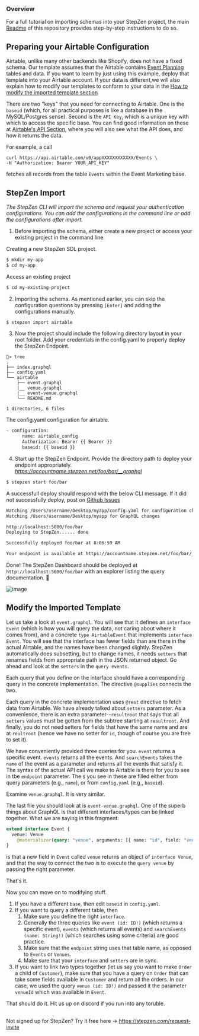 ### Overview

For a full tutorial on importing schemas into your StepZen project, the main [Readme](https://github.com/steprz/stepzen-schemas) of this repository provides step-by-step instructions to do so.

## Preparing your Airtable Configuration

Airtable, unlike many other backends like Shopify, does not have a fixed schema. Our template assumes that the Airtable contains [Event Planning](https://airtable.com/templates/event-marketing) tables and data. If you want to learn by just using this example, deploy that template into your Airtable account. If your data is different,we will also explain how to modify our templates to conform to your data in the [How to modify the imported template section](#modify)

There are two "keys" that you need for connecting to Airtable. One is the `baseid` (which, for all practical purposes is like a database in the MySQL/Postgres sense). Second is the `API Key`, which is a unique key with which to access the specific base. You can find good information on these at [Airtable's API Section](https://airtable.com/api), where you will also see what the API does, and how it returns the data.

For example, a call

```curl
curl https://api.airtable.com/v0/appXXXXXXXXXXXX/Events \
-H "Authorization: Bearer YOUR_API_KEY"
```

fetches all records from the table `Events` within the Event Marketing base.

## StepZen Import <a href="import"></a>

<em>The StepZen CLI will import the schema and request your authentication configurations. You can add the configurations in the command line or add the configurations after import.</em>

1. Before importing the schema, either create a new project or access your existing project in the command line.

Creating a new StepZen SDL project.

```bash
$ mkdir my-app
$ cd my-app
```

Access an existing project

```bash
$ cd my-existing-project
```

2. Importing the schema. As mentioned earlier, you can skip the configuration questions by pressing `[Enter]` and adding the configurations manually.

```bash
$ stepzen import airtable
```

3. Now the project should include the following directory layout in your root folder. Add your credentials in the config.yaml to properly deploy the StepZen Endpoint.

```shell
🐒➔ tree
.
├── index.graphql
├── config.yaml
└── airtable
    ├── event.graphql
    |__ venue.graphql
    |__ event-venue.graphql
    └── README.md

1 directories, 6 files
```

The config.yaml configuration for airtable.

```bash
- configuration:
      name: airtable_config
      Authorization: Bearer {{ Bearer }}
      baseid: {{ baseid }}
```

4. Start up the StepZen Endpoint. Provide the directory path to deploy your endpoint appropriately.  
   <em>https://accountname.stepzen.net/foo/bar/__graphql</em>

```bash
$ stepzen start foo/bar
```

A successfull deploy should respond with the below CLI message. If it did not successfully deploy, post on [Github Issues](https://github.com/steprz/stepzen-schemas/issues)

```bash
Watching /Users/username/Desktop/myapp/config.yaml for configuration changes
Watching /Users/username/Desktop/myapp for GraphQL changes

http://localhost:5000/foo/bar
Deploying to StepZen...... done

Successfully deployed foo/bar at 8:06:59 AM

Your endpoint is available at https://accountname.stepzen.net/foo/bar/__graphql
```

Done! The StepZen Dashboard should be deployed at `http://localhost:5000/foo/bar` with an explorer listing the query documentation. 🚀

![image](https://user-images.githubusercontent.com/1117488/112496392-f05dc580-8d41-11eb-8c33-87817bd7ec97.png)

## Modify the Imported Template <a href="import"></a>

Let us take a look at `event.graphql`. You will see that it defines an `interface Event` (which is how you will query the data, not caring about where it comes from), and a concrete `type AirtableEvent` that implements `interface Event`. You will see that the interface has fewer fields than are there in the actual Airtable, and the names have been changed slightly. StepZen automatically does subsetting, but to change names, it needs `setters` that renames fields from appropriate path in the JSON returned object. Go ahead and look at the `setters` in the `query events`.

Each query that you define on the interface should have a corresponding query in the concrete implementation. The directive `@supplies` connects the two.

Each query in the concrete implementation uses `@rest` directive to fetch data from Airtable. We have already talked about `setters` parameter. As a convenience, there is an extra parameter--`resultroot` that says that all `setters` values must be gotten from the subtree starting at `resultroot`. And finally, you do not need setters for fields that have the same name and are at `reultroot` (hence we have no setter for `id`, though of course you are free to set it).

We have conveniently provided three queries for you. `event` returns a specific event. `events` returns all the events. And `searchEvents` takes the `name` of the event as a parameter and returns all the events that satisfy it. The syntax of the actual API call we make to Airtable is there for you to see in tbe `endpoint` parameter. The `$` you see in these are filled either from query parameters (e.g., `name`), or from `config,yaml` (e.g., `baseid`).

Examine `venue.graphql`. It is very similar.

The last file you should look at is `event-venue.graphql`. One of the superb things about GraphQL is that different interfaces/types can be linked together. What we are saying in this fragment:

```graphql
extend interface Event {
  venue: Venue
    @materializer(query: "venue", arguments: [{ name: "id", field: "venueId" }])
}
```

is that a new field in `Event` called `venue` returns an object of `interface Venue`, and that the way to connect the two is to execute the `query venue` by passing the right parameter.

That's it.

Now you can move on to modifying stuff.

1. If you have a different `base`, then edit `baseid` in `config.yaml`.
1. If you want to query a different table, then
   1. Make sure you define the right `interface`.
   1. Generally the three queries like `event (id: ID!)` (which returns a specific event), `events` (which returns all events) and `searchEvents (name: String!)` (which searches using some criteria) are good practice.
   1. Make sure that the `endpoint` string uses that table name, as opposed to `Events` or `Venues`.
   1. Make sure that your `interface` and `setters` are in sync.
1. If you want to link two types together (let us say you want to make `Order` a child of `Customer`), make sure that you have a query on `Order` that can take some fields available in `Customer` and return all the orders. In our case, we used the query `venue (id: ID!)` and passed it the parameter `venueId` which was available in `Event`.

That should do it. Hit us up on discord if you run into any toruble.

##

Not signed up for StepZen? Try it free here -> https://stepzen.com/request-invite
